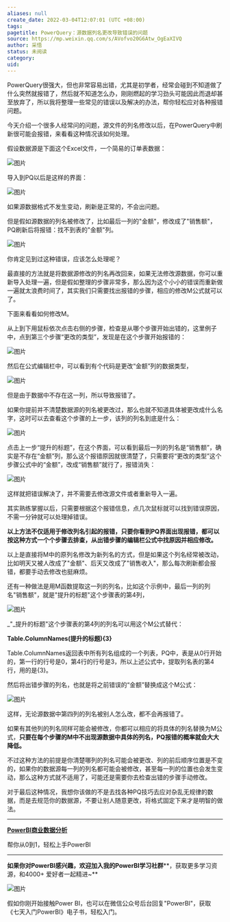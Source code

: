 ```yaml
---
aliases: null
create_date: 2022-03-04T12:07:01 (UTC +08:00)
tags: 
pagetitle: PowerQuery：源数据列名更改导致错误的问题
source: https://mp.weixin.qq.com/s/AVofvo20G6Atw_OgEaXIVQ
author: 采悟
status: 未阅读
category: 
uid: 
---
```


PowerQuery很强大，但也非常容易出错，尤其是初学者，经常会碰到不知道做了什么突然就报错了，然后就不知道怎么办，刚刚燃起的学习劲头可能因此而退却甚至放弃了，所以我将整理一些常见的错误以及解决的办法，帮你轻松应对各种报错问题。  

今天介绍一个很多人经常问的问题，源文件的列名修改以后，在PowerQuery中刷新很可能会报错，来看看这种情况该如何处理。

假设数据源是下面这个Excel文件，一个简易的订单表数据：

![图片](https://mmbiz.qpic.cn/mmbiz_jpg/aHEbZtANQJOPZbxrH46Myt8BibbywdWyjL8evyrZm5rPnZlJXtocAcuoz4bPUBPibyd0hdAJ0jc2QrU6hkX5C4Ug/640?wx_fmt=jpeg&wxfrom=5&wx_lazy=1&wx_co=1)

导入到PQ以后是这样的界面：

![图片](https://mmbiz.qpic.cn/mmbiz_jpg/aHEbZtANQJOPZbxrH46Myt8BibbywdWyjvX9jTgoaldbn4YwAuxyrX7XKTwtymszCpicWlYRYLCjrrKMUD39dltA/640?wx_fmt=jpeg&wxfrom=5&wx_lazy=1&wx_co=1)

如果源数据格式不发生变动，刷新是正常的，不会出问题。

但是假如源数据的列名被修改了，比如最后一列的"金额"，修改成了"销售额"，PQ刷新后将报错：找不到表的"金额"列。

![图片](https://mmbiz.qpic.cn/mmbiz_jpg/aHEbZtANQJOPZbxrH46Myt8BibbywdWyjJfjT5tibMTh87TpwCPvqRB8UB02rabmK1GGyzibb05Hknhfc0ibibS3Cfw/640?wx_fmt=jpeg&wxfrom=5&wx_lazy=1&wx_co=1)

你肯定见到过这种错误，应该怎么处理呢？

最直接的方法就是将数据源修改的列名再改回来，如果无法修改源数据，你可以重新导入处理一遍，但是假如整理的步骤非常多，那么因为这个小小的错误而重新做一遍就太浪费时间了，其实我们只需要找出报错的步骤，相应的修改M公式就可以了。  

下面来看看如何修改M。  

从上到下用鼠标依次点击右侧的步骤，检查是从哪个步骤开始出错的，这里例子中，点到第三个步骤“更改的类型”，发现是在这个步骤开始报错的：  

![图片](https://mmbiz.qpic.cn/mmbiz_jpg/aHEbZtANQJOPZbxrH46Myt8BibbywdWyjbZWT0qpISY0GB41rSIryL2qsReg21Xt3gobJkxl300cwYOlCKys2ZQ/640?wx_fmt=jpeg&wxfrom=5&wx_lazy=1&wx_co=1)

然后在公式编辑栏中，可以看到有个代码是更改“金额”列的数据类型，

![图片](https://mmbiz.qpic.cn/mmbiz_jpg/aHEbZtANQJOPZbxrH46Myt8BibbywdWyjpfyfQNiaZmCby2ZO4ITs8fpE5gNVBdfYzrZMmlASqQmvicuklwX2WqNA/640?wx_fmt=jpeg&wxfrom=5&wx_lazy=1&wx_co=1)

但是由于数据中不存在这一列，所以导致报错了。

如果你提前并不清楚数据源的列名被更改过，那么也就不知道具体被更改成什么名字，这时可以去查看这个步骤的上一步，该列的列名到底是什么：  

![图片](https://mmbiz.qpic.cn/mmbiz_jpg/aHEbZtANQJOPZbxrH46Myt8BibbywdWyjFtV3vBeFZBpzWfkicNbWibgol22wZ1wb2fdficCbW9QNibluH4qWcGLj2A/640?wx_fmt=jpeg&wxfrom=5&wx_lazy=1&wx_co=1)

点击上一步“提升的标题”，在这个界面，可以看到最后一列的列名是“销售额”，确实是不存在“金额”列，那么这个报错原因就很清楚了，只需要将“更改的类型”这个步骤公式中的“金额”，改成“销售额”就行了，报错消失：

![图片](https://mmbiz.qpic.cn/mmbiz_jpg/aHEbZtANQJOPZbxrH46Myt8BibbywdWyjDK4XzCtUlDadNAv3N6S7rSUX5o80yqadJ14DzwUibPE5fR3RXlAy2Ow/640?wx_fmt=jpeg&wxfrom=5&wx_lazy=1&wx_co=1)

这样就把错误解决了，并不需要去修改源文件或者重新导入一遍。  

其实熟练掌握以后，只需要根据这个报错信息，点几次鼠标就可以找到错误原因，不需一分钟就可以处理掉错误。

**以上方法不仅适用于修改列名引起的报错，只要你看到PQ界面出现报错，都可以按这种方式一个个步骤去排查，从出错步骤的编辑栏公式中找原因并相应修改。**

以上是直接将M中的原列名修改为新列名的方式，但是如果这个列名经常被改动，比如明天又被人改成了"金额"、后天又改成了"销售收入"，那么每次刷新都会报错，都要手动去修改也挺麻烦。  

还有一种做法是用M函数提取这一列的列名，比如这个示例中，最后一列的列名"销售额"，就是"提升的标题"这个步骤表的第4列，

![图片](https://mmbiz.qpic.cn/mmbiz_jpg/aHEbZtANQJOPZbxrH46Myt8BibbywdWyjL9YLux03Y1LzbgLLGktQiagesluEiaWSmXxdYS2EFm3wORzd3nlbHccg/640?wx_fmt=jpeg&wxfrom=5&wx_lazy=1&wx_co=1)

_"_提升的标题"这个步骤表的第4列的列名可以用这个M公式替代：  

**Table.ColumnNames(提升的标题){3}**

Table.ColumnNames返回表中所有列名组成的一个列表，PQ中，表是从0行开始的，第一行的行号是0，第4行的行号是3，所以上述公式中，提取列名表的第4行，用的是{3}。

然后将出错步骤的列名，也就是将之前错误的“金额”替换成这个M公式：

![图片](https://mmbiz.qpic.cn/mmbiz_jpg/aHEbZtANQJOPZbxrH46Myt8BibbywdWyj4WEItwAQmKdhsiby4xUz1U02aBtjA9Q2JiczaluehWnTwiaoicbz8vuwibw/640?wx_fmt=jpeg&wxfrom=5&wx_lazy=1&wx_co=1)

这样，无论源数据中第四列的列名被别人怎么改，都不会再报错了。

如果有其他列的列名同样可能会被修改，你都可以相应的将具体的列名替换为M公式，**只要在每个步骤的M中不出现源数据中具体的列名，PQ报错的概率就会大大降低。**  

不过这种方法的前提是你清楚哪列的列名可能会被更改、列的前后顺序位置是不变的，如果你的数据源每一列的列名都可能会被修改，甚至每一列的位置也会发生变动，那么这种方式就不适用了，可能还是需要你去检查出错的步骤手动修改。  

对于最后这种情况，我想你该做的不是去找各种PQ技巧去应对杂乱无规律的数据，而是去规范你的数据源，不要让别人随意更改，将格式固定下来才是明智的做法。

___

[**PowerBI商业数据分析**](http://mp.weixin.qq.com/s?__biz=MzA4MzQwMjY4MA==&mid=2484074987&idx=1&sn=5cf4ba4b683ee9136bb7a26f6e9bcf01&chksm=8e0c533cb97bda2add48a4576b9c1e230249a5a4160dd93cd677a37ea21d26fc9cc26fc4cb1c&scene=21#wechat_redirect)

帮你从0到1，轻松上手PowerBI

___

**如果你对PowerBI感兴趣，欢迎加入我的PowerBI学习社群****，获取更多学习资源，和4000+ 爱好者一起精进~**  

![图片](https://mmbiz.qpic.cn/mmbiz_png/aHEbZtANQJMFLnwgdbghRHPLicKRaV70mVCZVq8Fhm46rkciaeOrLFJCv5f1omJxF8256YogHflkicEDM29aUMtaA/640?wx_fmt=png&wxfrom=5&wx_lazy=1&wx_co=1)

假如你刚开始接触Power BI，也可以在微信公众号后台回复"PowerBI"，获取《七天入门PowerBI》电子书，轻松入门。
